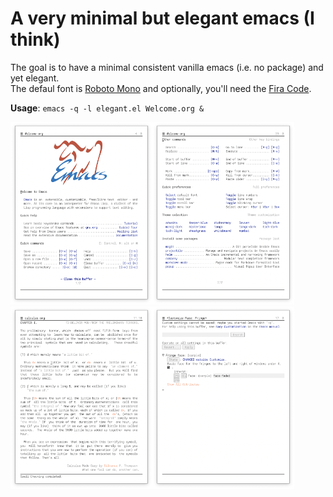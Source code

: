 
# A very minimal but elegant emacs (I think)

The goal is to have a minimal consistent vanilla emacs (i.e. no
package) and yet elegant.  
The defaul font is [Roboto Mono](https://fonts.google.com/specimen/Roboto+Mono)
and optionally, you'll need the [Fira Code](https://fonts.google.com/specimen/Fira+Code).

**Usage**: `emacs -q -l elegant.el Welcome.org &`

<img src="./screenshot-1.png" width="45%"><img src="./screenshot-2.png" width="45%">
<img src="./screenshot-3.png" width="45%"><img src="./screenshot-4.png" width="45%">
